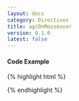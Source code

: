 ```yaml
---
layout: docs
category: Directives
title: agcOnMouseover
version: 0.1.0
latest: false
---
```


#### Code Example
{% highlight html %}
<div google-chart chart="chartWrapper" agc-on-mouseover="mouseoverHandler(row, column)"></div>
{% endhighlight %}
